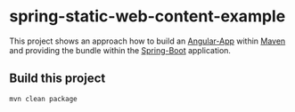 # spring-static-web-content-example

This project shows an approach how to build an [Angular-App](https://angular.io/) within [Maven](https://maven.apache.org/) and providing the bundle within the [Spring-Boot](https://spring.io/projects/spring-boot) application.

## Build this project

```shell
mvn clean package
```
